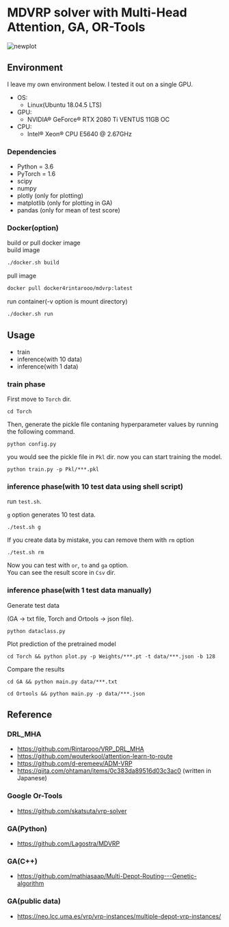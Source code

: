 # MDVRP solver with Multi-Head Attention, GA, OR-Tools

![newplot](https://user-images.githubusercontent.com/51239551/104798863-88ed3c00-580d-11eb-852c-09c88f2f9afc.png)

## Environment
I leave my own environment below. I tested it out on a single GPU.
* OS:
	* Linux(Ubuntu 18.04.5 LTS) 
* GPU:
	* NVIDIA® GeForce® RTX 2080 Ti VENTUS 11GB OC
* CPU:
	* Intel® Xeon® CPU E5640 @ 2.67GHz

### Dependencies

* Python = 3.6
* PyTorch = 1.6
* scipy
* numpy
* plotly (only for plotting)
* matplotlib (only for plotting in GA)
* pandas (only for mean of test score)

### Docker(option)
build or pull docker image  
build image
```bash
./docker.sh build
```
pull image
```bash
docker pull docker4rintarooo/mdvrp:latest
```

run container(-v option is mount directory)
```bash
./docker.sh run
```

## Usage
* train
* inference(with 10 data)
* inference(with 1 data)

### train phase

First move to `Torch` dir. 

```
cd Torch
```

Then, generate the pickle file contaning hyperparameter values by running the following command.

```
python config.py
```

you would see the pickle file in `Pkl` dir. now you can start training the model.

```
python train.py -p Pkl/***.pkl
```  
 
### inference phase(with 10 test data using shell script)

run `test.sh`.

`g` option generates 10 test data.
```
./test.sh g
```
If you create data by mistake, you can remove them with `rm` option
```
./test.sh rm
```


Now you can test with `or`, `to` and `ga` option.  
You can see the result score in `Csv` dir.  


### inference phase(with 1 test data manually)
Generate test data
  
(GA -> txt file, Torch and Ortools -> json file).

```
python dataclass.py
```

Plot prediction of the pretrained model
```
cd Torch && python plot.py -p Weights/***.pt -t data/***.json -b 128
```
Compare the results 
```
cd GA && python main.py data/***.txt
```
```
cd Ortools && python main.py -p data/***.json
```

## Reference
### DRL_MHA
* https://github.com/Rintarooo/VRP_DRL_MHA
* https://github.com/wouterkool/attention-learn-to-route
* https://github.com/d-eremeev/ADM-VRP
* https://qiita.com/ohtaman/items/0c383da89516d03c3ac0 (written in Japanese)

### Google Or-Tools
* https://github.com/skatsuta/vrp-solver

### GA(Python)
* https://github.com/Lagostra/MDVRP

### GA(C++)
* https://github.com/mathiasaap/Multi-Depot-Routing---Genetic-algorithm

### GA(public data)
* https://neo.lcc.uma.es/vrp/vrp-instances/multiple-depot-vrp-instances/
